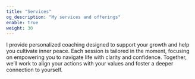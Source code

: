 ```yaml
---
title: "Services"
og_description: "My services and offerings"
enable: true
weight: 30
---
```

I provide personalized coaching designed to support your growth and help you cultivate inner peace. Each session is tailored in the moment, focusing on empowering you to navigate life with clarity and confidence. Together, we’ll work to align your actions with your values and foster a deeper connection to yourself.
